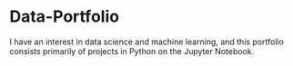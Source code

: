# Data-Portfolio

I have an interest in data science and machine learning, and this portfolio consists primarily of projects in Python on the Jupyter Notebook. 

